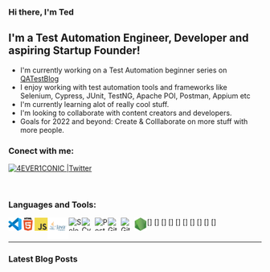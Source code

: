 ### Hi there, I'm Ted 

## I'm a Test Automation Engineer, Developer and aspiring Startup Founder!
- I'm currently working on a Test Automation beginner series on [QATestBlog](https://qatestblog.hashnode.dev)
- I enjoy working with test automation tools and frameworks like Selenium, Cypress, JUnit, TestNG, Apache POI, Postman, Appium etc
- I'm currently learning alot of really cool stuff. 
- I'm looking to collaborate with content creators and developers.
- Goals for 2022 and beyond: Create & Colllaborate on more stuff with more people.


### Conect with me:

[<img align="centre" alt="4EVER1CONIC |Twitter" width="22px" src="https://cdn.jsdelivr.net/npm/simple-icons@v5/icons/twitter.svg" />][twitter] 


<br />

### Languages and Tools:

[<img align="left" alt="Visual Studio Code" width="26px" src="https://raw.githubusercontent.com/github/explore/80688e429a7d4ef2fca1e82350fe8e3517d3494d/topics/visual-studio-code/visual-studio-code.png" />]
[<img align="left" alt="HTML5" width="26px" src="https://raw.githubusercontent.com/github/explore/80688e429a7d4ef2fca1e82350fe8e3517d3494d/topics/html/html.png" />]
[<img align="left" alt="JavaScript" width="26px" src="https://raw.githubusercontent.com/github/explore/80688e429a7d4ef2fca1e82350fe8e3517d3494d/topics/javascript/javascript.png" />]
[<img align="left" alt="Java" width="42px" src="https://raw.githubusercontent.com/github/explore/80688e429a7d4ef2fca1e82350fe8e3517d3494d/topics/java/java.png" />]
[<img align="left" alt="Selenium" height="26px" width="26px" src="https://unpkg.com/simple-icons@v5/icons/selenium.svg" />]
[<img align="left" alt="Cypress" height="26px" width="26px" src="https://unpkg.com/simple-icons@v5/icons/cypress.svg" />] 
[<img align="left" alt="Postman" height="26px" width="26px" src="https://unpkg.com/simple-icons@v5/icons/postman.svg" />] 
[<img align="left" alt="Git" height="26px" width="26px" src="https://unpkg.com/simple-icons@v5/icons/git.svg" />] 
[<img align="left" alt="Github" height="26px" width="26px" src="https://unpkg.com/simple-icons@v5/icons/github.svg" />] 
[<img align="left" alt="Node" height="26px" width="26px" src="https://raw.githubusercontent.com/github/explore/80688e429a7d4ef2fca1e82350fe8e3517d3494d/topics/nodejs/nodejs.png" />]
<br />
<br />

---

### Latest Blog Posts
<!-- HASHNODE:START --->
<!-- HASHNODE:END -->

[blog]: https://qatestblog.hashnode.dev
[twitter]: https://twitter.com/4EVER1CONIC
[Gmail]: https://gmail.com/TedGerrad